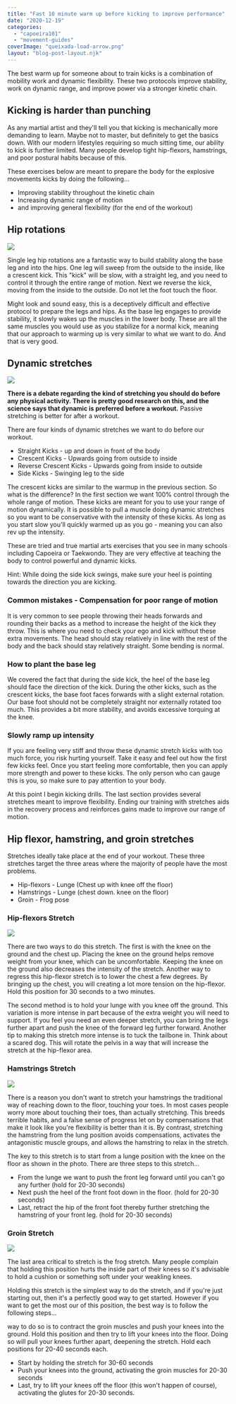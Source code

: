 ```yaml
---
title: "Fast 10 minute warm up before kicking to improve performance"
date: "2020-12-19"
categories: 
  - "capoeira101"
  - "movement-guides"
coverImage: "queixada-load-arrow.png"
layout: "blog-post-layout.njk"
---
```


The best warm up for someone about to train kicks is a combination of mobility work and dynamic flexibility. These two protocols improve stability, work on dynamic range, and improve power via a stronger kinetic chain.

## Kicking is harder than punching

As any martial artist and they'll tell you that kicking is mechanically more demanding to learn. Maybe not to master, but definitely to get the basics down. With our modern lifestyles requiring so much sitting time, our ability to kick is further limited. Many people develop tight hip-flexors, hamstrings, and poor postural habits because of this.

These exercises below are meant to prepare the body for the explosive movements kicks by doing the following...

- Improving stability throughout the kinetic chain
- Increasing dynamic range of motion
- and improving general flexibility (for the end of the workout)

## Hip rotations

[![](images/hip-rotations-1024x594.jpeg)](https://dendearts.com/wp-content/uploads/2021/04/hip-rotations.jpeg)

Single leg hip rotations are a fantastic way to build stability along the base leg and into the hips. One leg will sweep from the outside to the inside, like a crescent kick. This "kick" will be slow, with a straight leg, and you need to control it through the entire range of motion. Next we reverse the kick, moving from the inside to the outside. Do not let the foot touch the floor.

Might look and sound easy, this is a deceptively difficult and effective protocol to prepare the legs and hips. As the base leg engages to provide stability, it slowly wakes up the muscles in the lower body. These are all the same muscles you would use as you stabilize for a normal kick, meaning that our approach to warming up is very similar to what we want to do. And that is very good.

## Dynamic stretches

[![](images/dynamic-stretches-1024x1024.png)](https://dendearts.com/wp-content/uploads/2021/04/dynamic-stretches.png)

**There is a debate regarding the kind of stretching you should do before any physical activity. There is pretty good research on this, and the science says that dynamic is preferred before a workout.** Passive stretching is better for after a workout.

There are four kinds of dynamic stretches we want to do before our workout.

- Straight Kicks - up and down in front of the body
- Crescent Kicks - Upwards going from outside to inside
- Reverse Crescent Kicks - Upwards going from inside to outside
- Side Kicks - Swinging leg to the side

The crescent kicks are similar to the warmup in the previous section. So what is the difference? In the first section we want 100% control through the whole range of motion. These kicks are meant for you to use your range of motion dynamically. It is possible to pull a muscle doing dynamic stretches so you want to be conservative with the intensity of these kicks. As long as you start slow you'll quickly warmed up as you go - meaning you can also rev up the intensity.

These are tried and true martial arts exercises that you see in many schools including Capoeira or Taekwondo. They are very effective at teaching the body to control powerful and dynamic kicks.

Hint: While doing the side kick swings, make sure your heel is pointing towards the direction you are kicking.

### Common mistakes - Compensation for poor range of motion

It is very common to see people throwing their heads forwards and rounding their backs as a method to increase the height of the kick they throw. This is where you need to check your ego and kick without these extra movements. The head should stay relatively in line with the rest of the body and the back should stay relatively straight. Some bending is normal.

### How to plant the base leg

We covered the fact that during the side kick, the heel of the base leg should face the direction of the kick. During the other kicks, such as the crescent kicks, the base foot faces forwards with a slight external rotation. Our base foot should not be completely straight nor externally rotated too much. This provides a bit more stability, and avoids excessive torquing at the knee.

### Slowly ramp up intensity

If you are feeling very stiff and throw these dynamic stretch kicks with too much force, you risk hurting yourself. Take it easy and feel out how the first few kicks feel. Once you start feeling more comfortable, then you can apply more strength and power to these kicks. The only person who can gauge this is you, so make sure to pay attention to your body.

At this point I begin kicking drills. The last section provides several stretches meant to improve flexibility. Ending our training with stretches aids in the recovery process and reinforces gains made to improve our range of motion.

## Hip flexor, hamstring, and groin stretches

Stretches ideally take place at the end of your workout. These three stretches target the three areas where the majority of people have the most problems.

- Hip-flexors - Lunge (Chest up with knee off the floor)
- Hamstrings - Lunge (chest down. knee on the floor)
- Groin - Frog pose

### Hip-flexors Stretch

[![](images/hip-flexor-stretches-1024x683.jpeg)](https://dendearts.com/wp-content/uploads/2021/04/hip-flexor-stretches-scaled.jpeg)

There are two ways to do this stretch. The first is with the knee on the ground and the chest up. Placing the knee on the ground helps remove weight from your knee, which can be uncomfortable. Keeping the knee on the ground also decreases the intensity of the stretch. Another way to regress this hip-flexor stretch is to lower the chest a few degrees. By bringing up the chest, you will creating a lot more tension on the hip-flexor. Hold this position for 30 seconds to a two minutes.

The second method is to hold your lunge with you knee off the ground. This variation is more intense in part because of the extra weight you will need to support. If you feel you need an even deeper stretch, you can bring the legs further apart and push the knee of the forward leg further forward. Another tip to making this stretch more intense is to tuck the tailbone in. Think about a scared dog. This will rotate the pelvis in a way that will increase the stretch at the hip-flexor area.

### Hamstrings Stretch

[![](images/hamstrings-stretch-1024x768.jpeg)](https://dendearts.com/wp-content/uploads/2021/04/hamstrings-stretch-scaled.jpeg)

There is a reason you don't want to stretch your hamstrings the traditional way of reaching down to the floor, touching your toes. In most cases people worry more about touching their toes, than actually stretching. This breeds terrible habits, and a false sense of progress let on by compensations that make it look like you're flexibility is better than it is. By contrast, stretching the hamstring from the lung position avoids compensations, activates the antagonistic muscle groups, and allows the hamstring to relax in the stretch.

The key to this stretch is to start from a lunge position with the knee on the floor as shown in the photo. There are three steps to this stretch...

- From the lunge we want to push the front leg forward until you can't go any further (hold for 20-30 seconds)
- Next push the heel of the front foot down in the floor. (hold for 20-30 seconds)
- Last, retract the hip of the front foot thereby further stretching the hamstring of your front leg. (hold for 20-30 seconds)

### Groin Stretch

[![](images/groin-stretch-1024x768.jpeg)](https://dendearts.com/wp-content/uploads/2021/04/groin-stretch-scaled.jpeg)

The last area critical to stretch is the frog stretch. Many people complain that holding this position hurts the inside part of their knees so it's advisable to hold a cushion or something soft under your weakling knees.

Holding this stretch is the simplest way to do the stretch, and if you're just starting out, then it's a perfectly good way to get started. However if you want to get the most our of this position, the best way is to follow the following steps...

way to do so is to contract the groin muscles and push your knees into the ground. Hold this position and then try to lift your knees into the floor. Doing so will pull your knees further apart, deepening the stretch. Hold each positions for 20-40 seconds each.

- Start by holding the stretch for 30-60 seconds
- Push your knees into the ground, activating the groin muscles for 20-30 seconds
- Last, try to lift your knees off the floor (this won't happen of course), activating the glutes for 20-30 seconds.
